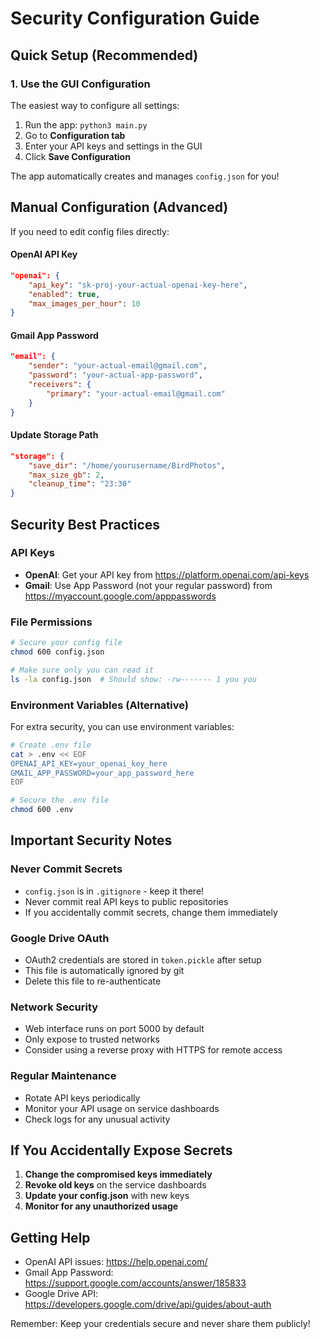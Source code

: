# Security Configuration Guide

## Quick Setup (Recommended)

### 1. Use the GUI Configuration
The easiest way to configure all settings:

1. Run the app: `python3 main.py`
2. Go to **Configuration tab**
3. Enter your API keys and settings in the GUI
4. Click **Save Configuration**

The app automatically creates and manages `config.json` for you!

## Manual Configuration (Advanced)

If you need to edit config files directly:

#### OpenAI API Key
```json
"openai": {
    "api_key": "sk-proj-your-actual-openai-key-here",
    "enabled": true,
    "max_images_per_hour": 10
}
```

#### Gmail App Password
```json
"email": {
    "sender": "your-actual-email@gmail.com",
    "password": "your-actual-app-password",
    "receivers": {
        "primary": "your-actual-email@gmail.com"
    }
}
```

#### Update Storage Path
```json
"storage": {
    "save_dir": "/home/yourusername/BirdPhotos",
    "max_size_gb": 2,
    "cleanup_time": "23:30"
}
```

## Security Best Practices

### API Keys
- **OpenAI**: Get your API key from https://platform.openai.com/api-keys
- **Gmail**: Use App Password (not your regular password) from https://myaccount.google.com/apppasswords

### File Permissions
```bash
# Secure your config file
chmod 600 config.json

# Make sure only you can read it
ls -la config.json  # Should show: -rw------- 1 you you
```

### Environment Variables (Alternative)
For extra security, you can use environment variables:

```bash
# Create .env file
cat > .env << EOF
OPENAI_API_KEY=your_openai_key_here
GMAIL_APP_PASSWORD=your_app_password_here
EOF

# Secure the .env file
chmod 600 .env
```

## Important Security Notes

### Never Commit Secrets
- `config.json` is in `.gitignore` - keep it there!
- Never commit real API keys to public repositories
- If you accidentally commit secrets, change them immediately

### Google Drive OAuth
- OAuth2 credentials are stored in `token.pickle` after setup
- This file is automatically ignored by git
- Delete this file to re-authenticate

### Network Security
- Web interface runs on port 5000 by default
- Only expose to trusted networks
- Consider using a reverse proxy with HTTPS for remote access

### Regular Maintenance
- Rotate API keys periodically
- Monitor your API usage on service dashboards
- Check logs for any unusual activity

## If You Accidentally Expose Secrets

1. **Change the compromised keys immediately**
2. **Revoke old keys** on the service dashboards
3. **Update your config.json** with new keys
4. **Monitor for any unauthorized usage**

## Getting Help

- OpenAI API issues: https://help.openai.com/
- Gmail App Password: https://support.google.com/accounts/answer/185833
- Google Drive API: https://developers.google.com/drive/api/guides/about-auth

Remember: Keep your credentials secure and never share them publicly!